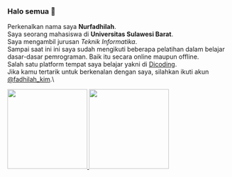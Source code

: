 ### Halo semua 👋
Perkenalkan nama saya **Nurfadhilah**.\
Saya seorang mahasiswa di **Universitas Sulawesi Barat**.\
Saya mengambil jurusan *Teknik Informatika*.\
Sampai saat ini  ini saya sudah mengikuti beberapa pelatihan dalam belajar dasar-dasar pemrograman. Baik itu secara online maupun offline.\
Salah satu platform tempat saya belajar yakni di [Dicoding](https://www.dicoding.com/).\
Jika kamu tertarik untuk berkenalan dengan saya, silahkan ikuti akun [@fadhilah_kim](https://instagram.com/fadhilah_kim/).\

<p align="left">

<a href="https://github.com/nurfadhilah1699">

  <img height="180em" src="https://github-readme-stats-eight-theta.vercel.app/api?username=nurfadhilah1699&show_icons=true&theme=algolia&include_all_commits=true&count_private=true"/>

  <img height="180em" src="https://github-readme-stats-eight-theta.vercel.app/api/top-langs/?username=nurfadhilah1699&layout=compact&langs_count=8&theme=algolia"/>

</a>

</p>


